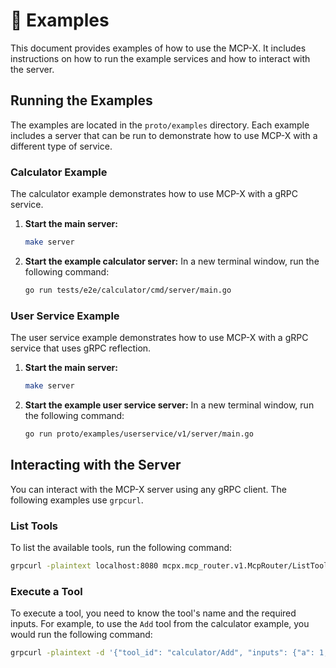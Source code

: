 # 🧪 Examples

This document provides examples of how to use the MCP-X. It includes instructions on how to run the example services and how to interact with the server.

## Running the Examples

The examples are located in the `proto/examples` directory. Each example includes a server that can be run to demonstrate how to use MCP-X with a different type of service.

### Calculator Example

The calculator example demonstrates how to use MCP-X with a gRPC service.

1.  **Start the main server:**
    ```bash
    make server
    ```

2.  **Start the example calculator server:**
    In a new terminal window, run the following command:
    ```bash
    go run tests/e2e/calculator/cmd/server/main.go
    ```

### User Service Example

The user service example demonstrates how to use MCP-X with a gRPC service that uses gRPC reflection.

1.  **Start the main server:**
    ```bash
    make server
    ```

2.  **Start the example user service server:**
    In a new terminal window, run the following command:
    ```bash
    go run proto/examples/userservice/v1/server/main.go
    ```

## Interacting with the Server

You can interact with the MCP-X server using any gRPC client. The following examples use `grpcurl`.

### List Tools

To list the available tools, run the following command:

```bash
grpcurl -plaintext localhost:8080 mcpx.mcp_router.v1.McpRouter/ListTools
```

### Execute a Tool

To execute a tool, you need to know the tool's name and the required inputs. For example, to use the `Add` tool from the calculator example, you would run the following command:

```bash
grpcurl -plaintext -d '{"tool_id": "calculator/Add", "inputs": {"a": 1, "b": 2}}' localhost:8080 mcpx.mcp_router.v1.McpRouter/ExecuteTool